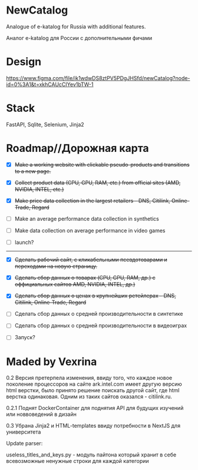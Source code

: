 # NewCatalog
Analogue of e-katalog for Russia with additional features.

Аналог e-katalog для России с дополнительными фичами

# Design

https://www.figma.com/file/ik1wdwDS8ztPV5PDgJHSfd/newCatalog?node-id=0%3A1&t=xkhCAUcCIYev1bTW-1

# Stack

FastAPI, Sqlite, Selenium, Jinja2

# Roadmap//Дорожная карта

- [X] ~~Make a working website with clickable pseudo-products and transitions to a new page.~~

- [X] ~~Collect product data (CPU, GPU, RAM, etc.) from official sites (AMD, NVIDIA, INTEL, etc.)~~

- [X] ~~Make price data collection in the largest retailers - DNS, Citilink, Online-Trade, Regard~~

- [ ] Make an average performance data collection in synthetics

- [ ] Make data collection on average performance in video games

- [ ] launch?
___
- [X] ~~Сделать рабочий сайт, с кликабельными псевдотоварами и переходами на новую страницу.~~

- [X] ~~Сделать сбор данных о товарах (CPU, GPU, RAM, др.) с оффициальных сайтов AMD, NVIDIA, INTEL, др.)~~ 

- [X] ~~Сделать сбор данных о ценах в крупнейших ретейлерах - DNS, Citilink, Online-Trade, Regard~~

- [ ] Сделать сбор данных о средней производительности в синтетике

- [ ] Сделать сбор данных о средней производительности в видеоиграх

- [ ] Запуск?

# Maded by Vexrina

0.2 Версия претерпела изменения, ввиду того, что каждое новое поколение процессоров на сайте ark.intel.com имеет другую версию html верстки, было принято решение поискать другой сайт, где html верстка одинаковая. Одним из таких сайтов оказался - citilink.ru.

0.2.1 Поднят DockerContainer для поднятия API для будущих изучений или новвоведений в дизайн

0.3 Убрана Jinja2 и HTML-templates ввиду потребности в NextJS для университета

Update parser: 

useless_titles_and_keys.py - модуль пайтона который хранит в себе всевозможные ненужные строки для каждой категории

